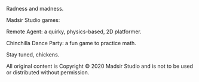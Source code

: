 Radness and madness.

Madsir Studio games:

Remote Agent: a quirky, physics-based, 2D platformer.

Chinchilla Dance Party: a fun game to practice math.

Stay tuned, chickens.

All original content is Copyright © 2020 Madsir Studio and is not to be used or distributed without permission.

